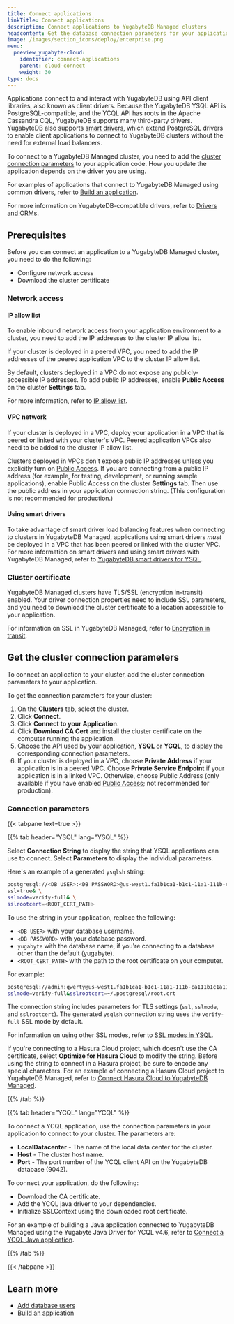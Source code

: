 ```yaml
---
title: Connect applications
linkTitle: Connect applications
description: Connect applications to YugabyteDB Managed clusters
headcontent: Get the database connection parameters for your application
image: /images/section_icons/deploy/enterprise.png
menu:
  preview_yugabyte-cloud:
    identifier: connect-applications
    parent: cloud-connect
    weight: 30
type: docs
---
```


Applications connect to and interact with YugabyteDB using API client libraries, also known as client drivers. Because the YugabyteDB YSQL API is PostgreSQL-compatible, and the YCQL API has roots in the Apache Cassandra CQL, YugabyteDB supports many third-party drivers. YugabyteDB also supports [smart drivers](../../../drivers-orms/smart-drivers/), which extend PostgreSQL drivers to enable client applications to connect to YugabyteDB clusters without the need for external load balancers.

To connect to a YugabyteDB Managed cluster, you need to add the [cluster connection parameters](#get-the-cluster-connection-parameters) to your application code. How you update the application depends on the driver you are using.

For examples of applications that connect to YugabyteDB Managed using common drivers, refer to [Build an application](../../../develop/build-apps/).

For more information on YugabyteDB-compatible drivers, refer to [Drivers and ORMs](../../../drivers-orms/).

## Prerequisites

Before you can connect an application to a YugabyteDB Managed cluster, you need to do the following:

- Configure network access
- Download the cluster certificate

### Network access

#### IP allow list

To enable inbound network access from your application environment to a cluster, you need to add the IP addresses to the cluster IP allow list.

If your cluster is deployed in a peered VPC, you need to add the IP addresses of the peered application VPC to the cluster IP allow list.

By default, clusters deployed in a VPC do not expose any publicly-accessible IP addresses. To add public IP addresses, enable **Public Access** on the cluster **Settings** tab.

For more information, refer to [IP allow list](../../cloud-secure-clusters/add-connections).

#### VPC network

If your cluster is deployed in a VPC, deploy your application in a VPC that is [peered](../../cloud-basics/cloud-vpcs/cloud-add-peering/) or [linked](../../cloud-basics/cloud-vpcs/cloud-add-endpoint/) with your cluster's VPC. Peered application VPCs also need to be added to the cluster IP allow list.

Clusters deployed in VPCs don't expose public IP addresses unless you explicitly turn on [Public Access](../../../yugabyte-cloud/cloud-secure-clusters/add-connections/#enabling-public-access). If you are connecting from a public IP address (for example, for testing, development, or running sample applications), enable Public Access on the cluster **Settings** tab. Then use the public address in your application connection string. (This configuration is not recommended for production.)

#### Using smart drivers

To take advantage of smart driver load balancing features when connecting to clusters in YugabyteDB Managed, applications using smart drivers _must_ be deployed in a VPC that has been peered or linked with the cluster VPC. For more information on smart drivers and using smart drivers with YugabyteDB Managed, refer to [YugabyteDB smart drivers for YSQL](../../../drivers-orms/smart-drivers/).

### Cluster certificate

YugabyteDB Managed clusters have TLS/SSL (encryption in-transit) enabled. Your driver connection properties need to include SSL parameters, and you need to download the cluster certificate to a location accessible to your application.

For information on SSL in YugabyteDB Managed, refer to [Encryption in transit](../../cloud-secure-clusters/cloud-authentication/).

## Get the cluster connection parameters

To connect an application to your cluster, add the cluster connection parameters to your application.

To get the connection parameters for your cluster:

1. On the **Clusters** tab, select the cluster.
1. Click **Connect**.
1. Click **Connect to your Application**.
1. Click **Download CA Cert** and install the cluster certificate on the computer running the application.
1. Choose the API used by your application, **YSQL** or **YCQL**, to display the corresponding connection parameters.
1. If your cluster is deployed in a VPC, choose **Private Address** if your application is in a peered VPC. Choose **Private Service Endpoint** if your application is in a linked VPC. Otherwise, choose Public Address (only available if you have enabled [Public Access](../../../yugabyte-cloud/cloud-secure-clusters/add-connections/#enabling-public-access); not recommended for production).

### Connection parameters

{{< tabpane text=true >}}

  {{% tab header="YSQL" lang="YSQL" %}}

Select **Connection String** to display the string that YSQL applications can use to connect. Select **Parameters** to display the individual parameters.

Here's an example of a generated `ysqlsh` string:

```sh
postgresql://<DB USER>:<DB PASSWORD>@us-west1.fa1b1ca1-b1c1-11a1-111b-ca111b1c1a11.aws.ybdb.io:5433/yugabyte? \
ssl=true& \
sslmode=verify-full& \
sslrootcert=<ROOT_CERT_PATH>
```

To use the string in your application, replace the following:

- `<DB USER>` with your database username.
- `<DB PASSWORD>` with your database password.
- `yugabyte` with the database name, if you're connecting to a database other than the default (yugabyte).
- `<ROOT_CERT_PATH>` with the path to the root certificate on your computer.

For example:

```sh
postgresql://admin:qwerty@us-west1.fa1b1ca1-b1c1-11a1-111b-ca111b1c1a11.aws.ybdb.io:5433/yugabyte?ssl=true& \
sslmode=verify-full&sslrootcert=~/.postgresql/root.crt
```

The connection string includes parameters for TLS settings (`ssl`, `sslmode`, and `sslrootcert`). The generated `ysqlsh` connection string uses the `verify-full` SSL mode by default.

For information on using other SSL modes, refer to [SSL modes in YSQL](../../cloud-secure-clusters/cloud-authentication/#ssl-modes-in-ysql).

If you're connecting to a Hasura Cloud project, which doesn't use the CA certificate, select **Optimize for Hasura Cloud** to modify the string. Before using the string to connect in a Hasura project, be sure to encode any special characters. For an example of connecting a Hasura Cloud project to YugabyteDB Managed, refer to [Connect Hasura Cloud to YugabyteDB Managed](../../cloud-examples/hasura-cloud/).

  {{% /tab %}}

  {{% tab header="YCQL" lang="YCQL" %}}

To connect a YCQL application, use the connection parameters in your application to connect to your cluster. The parameters are:

- **LocalDatacenter** - The name of the local data center for the cluster.
- **Host** - The cluster host name.
- **Port** - The port number of the YCQL client API on the YugabyteDB database (9042).

To connect your application, do the following:

- Download the CA certificate.
- Add the YCQL java driver to your dependencies.
- Initialize SSLContext using the downloaded root certificate.

For an example of building a Java application connected to YugabyteDB Managed using the Yugabyte Java Driver for YCQL v4.6, refer to [Connect a YCQL Java application](../../cloud-examples/connect-ycql-application/).

  {{% /tab %}}

{{< /tabpane >}}

<!--
## Run the sample application

YugabyteDB Managed comes configured with a sample application that you can use to test your cluster.

Before you can connect from your computer, you must add the IP address of the computer to an IP allow list, and the IP allow list must be assigned to the cluster. Refer to [Assign IP Allow Lists](../add-connections/).

You will also need Docker installed on you computer.

To run the sample application:

1. On the **Clusters** tab, select a cluster.
1. Click **Connect**.
1. Click **Run a Sample Application**.
1. Copy the connect string for YSQL or YCQL.
1. Run the command in docker from your computer, replacing `<path to CA cert>`, `<db user>`, and `<db password>` with the path to the CA certificate for the cluster and your database credentials.
-->

## Learn more

- [Add database users](../../cloud-secure-clusters/add-users/)
- [Build an application](../../../develop/build-apps/)
